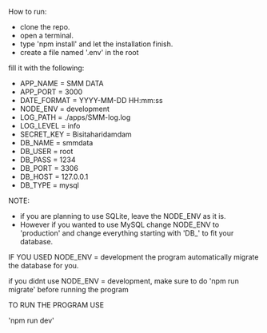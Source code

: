 How to run:

- clone the repo.
- open a terminal.
- type 'npm install' and let the installation finish.
- create a file named '.env' in the root


fill it with the following:

- APP_NAME = SMM DATA
- APP_PORT = 3000
- DATE_FORMAT = YYYY-MM-DD HH:mm:ss
- NODE_ENV = development
- LOG_PATH = ./apps/SMM-log.log
- LOG_LEVEL = info
- SECRET_KEY = Bisitaharidamdam
- DB_NAME = smmdata
- DB_USER = root
- DB_PASS = 1234
- DB_PORT = 3306
- DB_HOST = 127.0.0.1
- DB_TYPE = mysql


NOTE: 
- if you are planning to use SQLite, leave the NODE_ENV as it is.
- However if you wanted to use MySQL change NODE_ENV to 'production' and change everything starting with
'DB_' to fit your database.

IF YOU USED NODE_ENV = development the program automatically migrate the database for you.

if you didnt use NODE_ENV = development, make sure to do 'npm run migrate' before running the program

TO RUN THE PROGRAM USE

'npm run dev'
